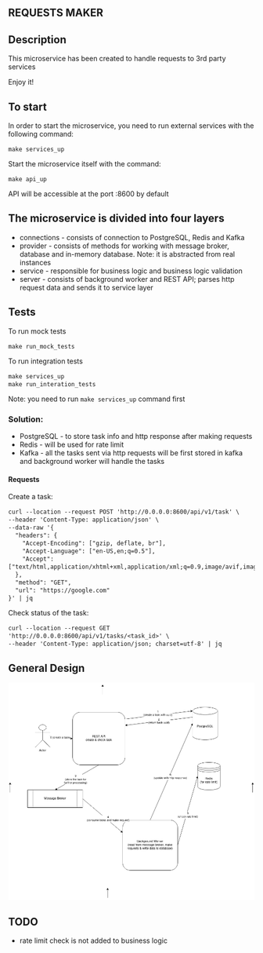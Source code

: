 ## REQUESTS MAKER

## Description
This microservice has been created to handle requests to 3rd party services

Enjoy it!

## To start

In order to start the microservice, you need to run external services with the following command:
```shell
make services_up
```
Start the microservice itself with the command:
```shell
make api_up
```
API will be accessible at the port :8600 by default

## The microservice is divided into four layers
* connections - consists of connection to PostgreSQL, Redis and Kafka
* provider - consists of methods for working with message broker, database and in-memory database. Note: it is abstracted from real instances
* service - responsible for business logic and business logic validation
* server - consists of background worker and REST API; parses http request data and sends it to service layer

## Tests

To run mock tests
```shell
make run_mock_tests
```

To run integration tests
```shell
make services_up
make run_interation_tests
```
Note: you need to run ```make services_up``` command first

### Solution:
* PostgreSQL - to store task info and http response after making requests
* Redis - will be used for rate limit
* Kafka - all the tasks sent via http requests will be first stored in kafka and background worker will handle the tasks

#### Requests

Create a task:
```shell
curl --location --request POST 'http://0.0.0.0:8600/api/v1/task' \
--header 'Content-Type: application/json' \
--data-raw '{
  "headers": {
    "Accept-Encoding": ["gzip, deflate, br"],
    "Accept-Language": ["en-US,en;q=0.5"],
    "Accept": ["text/html,application/xhtml+xml,application/xml;q=0.9,image/avif,image/webp,*/*;q=0.8"]
  },
  "method": "GET",
  "url": "https://google.com"
}' | jq
```

Check status of the task:

```shell
curl --location --request GET 'http://0.0.0.0:8600/api/v1/tasks/<task_id>' \
--header 'Content-Type: application/json; charset=utf-8' | jq
```

## General Design

![design of the microservice](./design.drawio.png)

## TODO
* rate limit check is not added to business logic

